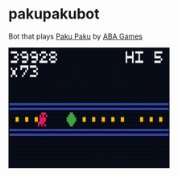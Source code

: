 # pakupakubot
Bot that plays [Paku Paku](https://abagames.github.io/crisp-game-lib-11-games/?pakupaku) by [ABA Games](https://github.com/abagames)

![Hi-Score Screenshot](pakupakubot.gif)
